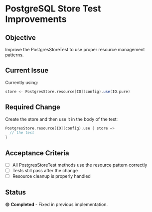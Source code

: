 # PostgreSQL Store Test Improvements

## Objective
Improve the PostgresStoreTest to use proper resource management patterns.

## Current Issue
Currently using:
```scala
store <- PostgresStore.resource[IO](config).use(IO.pure)
```

## Required Change
Create the store and then use it in the body of the test:
```scala
PostgresStore.resource[IO](config).use { store =>
  // the test
}
```

## Acceptance Criteria
- [ ] All PostgresStoreTest methods use the resource pattern correctly
- [ ] Tests still pass after the change
- [ ] Resource cleanup is properly handled

## Status
🟢 **Completed** - Fixed in previous implementation.